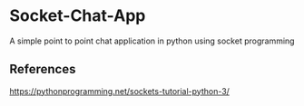 # Socket-Chat-App
A simple point to point chat application in python using socket programming

## References
https://pythonprogramming.net/sockets-tutorial-python-3/
